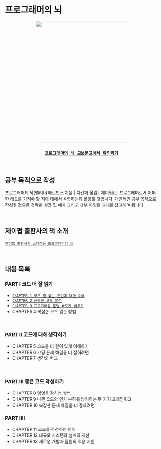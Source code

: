 # 프로그래머의 뇌

<div align="center">
<img src="https://image.aladin.co.kr/product/28596/70/cover500/k832835755_1.jpg"  width="300" height="400"/>

### [`프로그래머의 뇌 교보문고에서 확인하기`](http://www.kyobobook.co.kr/product/detailViewKor.laf?ejkGb=KOR&mallGb=KOR&barcode=9791191600650&orderClick=LEA&Kc=)

</div>
<br>

## 공부 목적으로 작성

프로그래머의 뇌(펠리너 헤르만스 지음 | 차건회 옮김 | 제이펍)는 프로그래머로서 어떠한 태도를 가져야 할 지에 대해서 독학하는데 활용할 것입니다. 개인적인 공부 목적으로 작성될 것으로 정확한 설명 및 예제 그리고 첨부 파일은 교재를 참고해야 됩니다.

<br>

## 제이펍 출판사의 책 소개
[`제이펍 출판사가 소개하는 프로그래머의 뇌`](https://jpub.tistory.com/1234)

<br>

## 내용 목록

### PART I 코드 더 잘 읽기
- [`CHAPTER 1 코드 중 겪는 혼란에 대한 이해`](https://github.com/LimDae94/WORK-HARD/tree/main/programmer's-Brain/ch01)
- [`CHAPTER 2 신속한 코드 분석`](https://github.com/LimDae94/WORK-HARD/tree/main/programmer's-Brain/ch02)
- [`CHAPTER 3 프로그래밍 문법 빠르게 배우기`](https://github.com/LimDae94/WORK-HARD/tree/main/programmer's-Brain)
- CHAPTER 4 복잡한 코드 읽는 방법

<br>

### PART II 코드에 대해 생각하기
- CHAPTER 5 코드를 더 깊이 있게 이해하기
- CHAPTER 6 코딩 문제 해결을 더 잘하려면
- CHAPTER 7 생각의 버그

<br>

### PART III 좋은 코드 작성하기
- CHAPTER 8 명명을 잘하는 방법
- CHAPTER 9 나쁜 코드와 인지 부하를 방지하는 두 가지 프레임워크
- CHAPTER 10 복잡한 문제 해결을 더 잘하려면


### PART IIII
- CHAPTER 11 코드를 작성하는 행위
- CHAPTER 12 대규모 시스템의 설계와 개선
- CHAPTER 13 새로운 개발자 팀원의 적응 지원